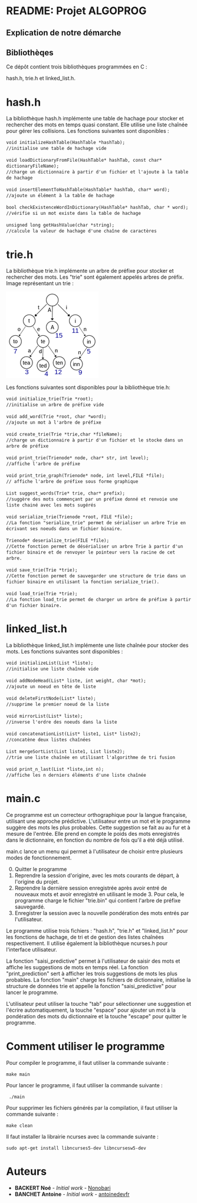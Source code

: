 # README: Projet ALGOPROG

## Explication de notre démarche

## Bibliothèqes

Ce dépôt contient trois bibliothèques programmées en C :

hash.h, trie.h et linked_list.h.

# hash.h

La bibliothèque hash.h implémente une table de hachage pour stocker et rechercher des mots en temps quasi constant. Elle utilise une liste chaînée pour gérer les collisions. Les fonctions suivantes sont disponibles :

    void initializeHashTable(HashTable *hashTab);
    //initialise une table de hachage vide

    void loadDictionaryFromFile(HashTable* hashTab, const char* dictionaryFileName);
    //charge un dictionnaire à partir d'un fichier et l'ajoute à la table de hachage

    void insertElementToHashTable(HashTable* hashTab, char* word);
    //ajoute un élément à la table de hachage

    bool checkExistenceWordInDictionary(HashTable* hashTab, char * word);
    //vérifie si un mot existe dans la table de hachage
    
    unsigned long getHashValue(char *string);
    //calcule la valeur de hachage d'une chaîne de caractères

# trie.h

La bibliothèque trie.h implémente un arbre de préfixe pour stocker et rechercher des mots. 
Les "trie" sont également appelés arbres de préfix. 
Image représentant un trie : 

 ![Trie](assets/Trie.png)


Les fonctions suivantes sont disponibles pour la bibliothèque trie.h:

    void initialize_trie(Trie *root); 
    //initialise un arbre de préfixe vide

    void add_word(Trie *root, char *word); 
    //ajoute un mot à l'arbre de préfixe

    void create_trie(Trie *trie,char *fileName);
    //charge un dictionnaire à partir d'un fichier et le stocke dans un arbre de préfixe

    void print_trie(Trienode* node, char* str, int level);
    //affiche l'arbre de préfixe
    
    void print_trie_graph(Trienode* node, int level,FILE *file);
    // affiche l'arbre de préfixe sous forme graphique

    List suggest_words(Trie* trie, char* prefix);
    //suggère des mots commençant par un préfixe donné et renvoie une liste chainé avec les mots sugérés

    void serialize_trie(Trienode *root, FILE *file);
    //La fonction "serialize_trie" permet de sérialiser un arbre Trie en écrivant ses noeuds dans un fichier binaire.

    Trienode* deserialize_trie(FILE *file);
    //Cette fonction permet de désérialiser un arbre Trie à partir d'un fichier binaire et de renvoyer le pointeur vers la racine de cet arbre.

    void save_trie(Trie *trie);
    //Cette fonction permet de sauvegarder une structure de trie dans un fichier binaire en utilisant la fonction serialize_trie().

    void load_trie(Trie *trie); 
    //La fonction load_trie permet de charger un arbre de préfixe à partir d'un fichier binaire.

# linked_list.h

La bibliothèque linked_list.h implémente une liste chaînée pour stocker des mots. Les fonctions suivantes sont disponibles :


    void initializeList(List *liste);
    //initialise une liste chaînée vide

    void addNodeHead(List* liste, int weight, char *mot);
    //ajoute un noeud en tête de liste

    void deleteFirstNode(List* liste);
    //supprime le premier noeud de la liste

    void mirrorList(List* liste);
    //inverse l'ordre des noeuds dans la liste

    void concatenationList(List* liste1, List* liste2);
    //concatène deux listes chaînées

    List mergeSortList(List liste1, List liste2);
    //trie une liste chaînée en utilisant l'algorithme de tri fusion

    void print_n_last(List *liste,int n); 
    //affiche les n derniers éléments d'une liste chaînée

# main.c

Ce programme est un correcteur orthographique pour la langue française, utilisant une approche prédictive. L'utilisateur entre un mot et le programme suggère des mots les plus probables.
Cette suggestion se fait au au fur et à mesure de l'entrée. 
Elle prend en compte le poids des mots enregistrés dans le dictionnaire, en fonction du nombre de fois qu'il a été déjà utilisé.

main.c lance un menu qui permet à l'utilisateur de choisir entre plusieurs modes de fonctionnement.

0. Quitter le programme
1. Reprendre la session d'origine, avec les mots courants de départ, à l'origine du projet.
2. Reprendre la dernière session enregistrée après avoir entré de nouveaux mots et avoir enregistré en utilisant le mode 3.
   Pour cela, le programme charge le fichier "trie.bin" qui contient l'arbre de préfixe sauvegardé.
3. Enregistrer la session avec la nouvelle pondération des mots entrés par l'utilisateur.

Le programme utilise trois fichiers : "hash.h", "trie.h" et "linked_list.h" pour les fonctions de hachage, de tri et de gestion des listes chaînées respectivement. Il utilise également la bibliothèque ncurses.h pour l'interface utilisateur.

La fonction "saisi_predictive" permet à l'utilisateur de saisir des mots et affiche les suggestions de mots en temps réel. La fonction "print_prediction" sert à afficher les trois suggestions de mots les plus probables. La fonction "main" charge les fichiers de dictionnaire, initialise la structure de données trie et appelle la fonction "saisi_predictive" pour lancer le programme.

L'utilisateur peut utiliser la touche "tab" pour sélectionner une suggestion et l'écrire automatiquement, la touche "espace" pour ajouter un mot à la pondération des mots du dictionnaire et la touche "escape" pour quitter le programme.

# Comment utiliser le programme

Pour compiler le programme, il faut utiliser la commande suivante :

    make main

Pour lancer le programme, il faut utiliser la commande suivante :

     ./main

Pour supprimer les fichiers générés par la compilation, il faut utiliser la commande suivante :

    make clean      
    
Il faut installer la librairie ncurses avec la commande suivante : 

    sudo apt-get install libncurses5-dev libncursesw5-dev

# Auteurs   

* **BACKERT Noé** - *Initial work* - [Nonobari](https://github.com/Nonobari)
* **BANCHET Antoine** - *Initial work* - [antoinedevfr](https://github.com/antoinedevfr)
    